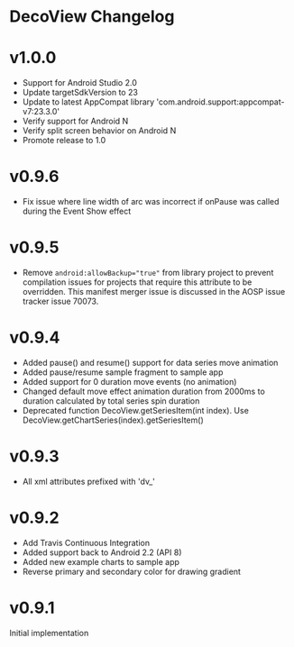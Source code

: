 # DecoView Changelog

v1.0.0
===

- Support for Android Studio 2.0
- Update targetSdkVersion to 23
- Update to latest AppCompat library 'com.android.support:appcompat-v7:23.3.0'
- Verify support for Android N
- Verify split screen behavior on Android N
- Promote release to 1.0

v0.9.6
===

- Fix issue where line width of arc was incorrect if onPause was called during the Event Show effect

v0.9.5
===

- Remove `android:allowBackup="true"` from library project to prevent compilation issues for projects that require this attribute to be overridden.
This manifest merger issue is discussed in the AOSP issue tracker issue 70073.

v0.9.4
===

- Added pause() and resume() support for data series move animation
- Added pause/resume sample fragment to sample app
- Added support for 0 duration move events (no animation)
- Changed default move effect animation duration from 2000ms to duration calculated by total series spin duration
- Deprecated function DecoView.getSeriesItem(int index). Use DecoView.getChartSeries(index).getSeriesItem()

v0.9.3
===

- All xml attributes prefixed with 'dv_'

v0.9.2
===

- Add Travis Continuous Integration
- Added support back to Android 2.2 (API 8)
- Added new example charts to sample app
- Reverse primary and secondary color for drawing gradient


v0.9.1
===

Initial implementation
